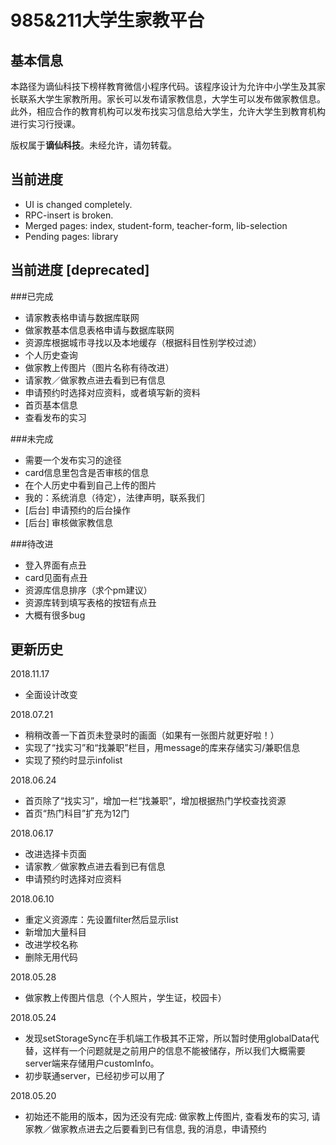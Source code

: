985&211大学生家教平台
===========================

基本信息
------------
本路径为谪仙科技下榜样教育微信小程序代码。该程序设计为允许中小学生及其家长联系大学生家教所用。家长可以发布请家教信息，大学生可以发布做家教信息。此外，相应合作的教育机构可以发布找实习信息给大学生，允许大学生到教育机构进行实习行授课。

版权属于**谪仙科技**。未经允许，请勿转载。


当前进度
------------
- UI is changed completely.
- RPC-insert is broken.
- Merged pages: index, student-form, teacher-form, lib-selection
- Pending pages: library


当前进度 [deprecated]
------------
###已完成
- 请家教表格申请与数据库联网
- 做家教基本信息表格申请与数据库联网
- 资源库根据城市寻找以及本地缓存（根据科目性别学校过滤）
- 个人历史查询
- 做家教上传图片（图片名称有待改进）
- 请家教／做家教点进去看到已有信息
- 申请预约时选择对应资料，或者填写新的资料
- 首页基本信息
- 查看发布的实习

###未完成
- 需要一个发布实习的途径
- card信息里包含是否审核的信息
- 在个人历史中看到自己上传的图片
- 我的：系统消息（待定），法律声明，联系我们
- [后台] 申请预约的后台操作
- [后台] 审核做家教信息

###待改进
- 登入界面有点丑
- card见面有点丑
- 资源库信息排序（求个pm建议）
- 资源库转到填写表格的按钮有点丑
- 大概有很多bug


更新历史
------------

2018.11.17
- 全面设计改变

2018.07.21
- 稍稍改善一下首页未登录时的画面（如果有一张图片就更好啦！）
- 实现了“找实习”和“找兼职”栏目，用message的库来存储实习/兼职信息
- 实现了预约时显示infolist

2018.06.24
- 首页除了“找实习”，增加一栏“找兼职”，增加根据热门学校查找资源
- 首页“热门科目”扩充为12门

2018.06.17
- 改进选择卡页面
- 请家教／做家教点进去看到已有信息
- 申请预约时选择对应资料

2018.06.10
- 重定义资源库：先设置filter然后显示list
- 新增加大量科目
- 改进学校名称
- 删除无用代码

2018.05.28
- 做家教上传图片信息（个人照片，学生证，校园卡）


2018.05.24
- 发现setStorageSync在手机端工作极其不正常，所以暂时使用globalData代替，这样有一个问题就是之前用户的信息不能被储存，所以我们大概需要server端来存储用户customInfo。
- 初步联通server，已经初步可以用了


2018.05.20
- 初始还不能用的版本，因为还没有完成: 做家教上传图片, 查看发布的实习, 请家教／做家教点进去之后要看到已有信息, 我的消息，申请预约